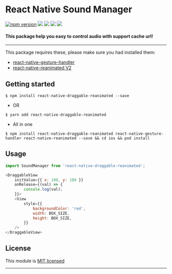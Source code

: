 
# React Native Sound Manager
[![npm version](https://badge.fury.io/js/react-native-draggable-reanimated.svg)](https://badge.fury.io/js/react-native-draggable-reanimated) ![](https://img.shields.io/github/issues/minhchienwikipedia/react-native-draggable-reanimated.svg) ![](https://img.shields.io/github/forks/minhchienwikipedia/react-native-draggable-reanimated.svg) ![](https://img.shields.io/github/stars/minhchienwikipedia/react-native-draggable-reanimated.svg) ![](https://img.shields.io/github/license/minhchienwikipedia/react-native-draggable-reanimated.svg)
#### This package help you easy to control audio with support cache url! 

---
This package requires these, please make sure you had installed them:
- [react-native-gesture-handler](https://github.com/software-mansion/react-native-gesture-handler)
- [react-native-reanimated V2](https://github.com/software-mansion/react-native-reanimated)


## Getting started

`$ npm install react-native-draggable-reanimated --save`

- OR

`$ yarn add react-native-draggable-reanimated`

- All in one

`$ npm install react-native-draggable-reanimated react-native-gesture-handler react-native-reanimated --save && cd ios && pod install`

## Usage
```javascript
import SoundManager from 'react-native-draggable-reanimated';

<DraggableView
	initValue={{ x: 100, y: 100 }}
	onRelease={(val) => {
		console.log(val);
	}}>
	<View
		style={{
			backgroundColor: 'red',
			width: BOX_SIZE,
			height: BOX_SIZE,
		}}
	/>
</DraggableView>

```




## License

This module is [MIT licensed](./LICENSE)

---
  
